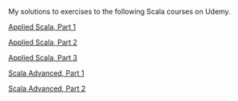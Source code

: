 My solutions to exercises to the following Scala courses on Udemy.

[Applied Scala, Part 1](
https://www.udemy.com/share/101BUuBUMTdVlT/)

[Applied Scala, Part 2](
https://www.udemy.com/share/102rmoBUMTdVlT/)

[Applied Scala, Part 3](
https://www.udemy.com/share/102rmqBUMTdVlT/)

[Scala Advanced, Part 1]( 
https://www.udemy.com/share/10228iBUMTdVlT/)

[Scala Advanced, Part 2]( 
https://www.udemy.com/share/1027n4BUMTdVlT/)
